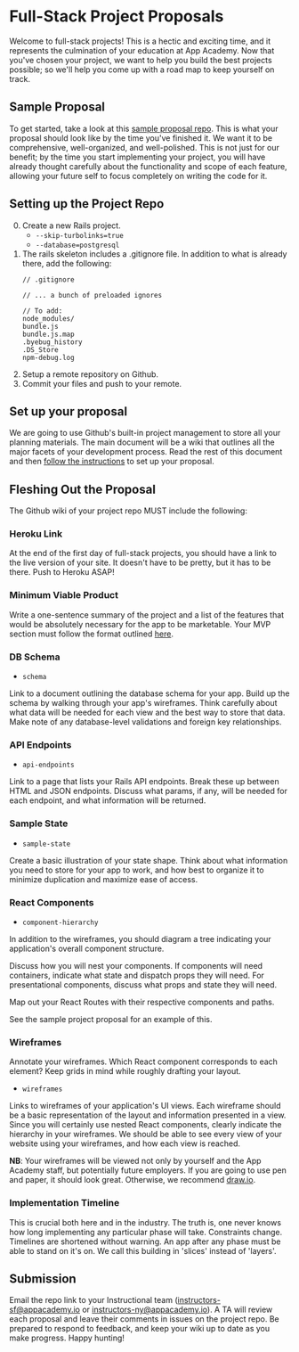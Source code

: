 # Full-Stack Project Proposals

Welcome to full-stack projects! This is a hectic and exciting time, and it
represents the culmination of your education at App Academy. Now that you've
chosen your project, we want to help you build the best projects possible; so
we'll help you come up with a road map to keep yourself on track.

## Sample Proposal

To get started, take a look at this [sample proposal repo][sample-proposal].
This is what your proposal should look like by the time you've finished it.
We want it to be comprehensive, well-organized, and well-polished. This is not
just for our benefit; by the time you start implementing your project, you will
have already thought carefully about the functionality and scope of each
feature, allowing your future self to focus completely on writing the code for
it.

[sample-proposal]: http://www.github.com/appacademy/bluebird/wiki

## Setting up the Project Repo

0. Create a new Rails project.
	- `--skip-turbolinks=true`
	- `--database=postgresql`
0. The rails skeleton includes a .gitignore file. In addition to what is already there, add the following:
	```
	// .gitignore

	// ... a bunch of preloaded ignores

	// To add:	
	node_modules/
	bundle.js
	bundle.js.map
	.byebug_history
	.DS_Store
	npm-debug.log
	```
0. Setup a remote repository on Github.
0. Commit your files and push to your remote.

## Set up your proposal

We are going to use Github's built-in project management to store all your planning
materials. The main document will be a wiki that outlines
all the major facets of your development process. Read the rest of this document and then
[follow the instructions][fsp-instructions] to set up your proposal.

[fsp-instructions]: ./README.md

## Fleshing Out the Proposal

The Github wiki of your project repo MUST include the following:

### Heroku Link

At the end of the first day of full-stack projects, you should have a link to the
live version of your site. It doesn't have to be pretty, but it has to be
there. Push to Heroku ASAP!

### Minimum Viable Product

Write a one-sentence summary of the project and a list of the features that
would be absolutely necessary for the app to be marketable. Your MVP section must follow the format outlined [here][mvp-features].

[mvp-features]: mvp-list.md

### DB Schema

- `schema`

Link to a document outlining the database schema for your app. Build up the
schema by walking through your app's wireframes. Think carefully about what data
will be needed for each view and the best way to store that data. Make note
of any database-level validations and foreign key relationships.

### API Endpoints

- `api-endpoints`

Link to a page that lists your Rails API endpoints. Break these up between HTML
and JSON endpoints. Discuss what params, if any, will be needed for each
endpoint, and what information will be returned.

### Sample State

- `sample-state`

Create a basic illustration of your state shape. Think about what information
you need to store for your app to work, and how best to organize it to minimize
duplication and maximize ease of access.

### React Components

- `component-hierarchy`

In addition to the wireframes, you should diagram a tree indicating your
application's overall component structure.

Discuss how you will nest your components. If components will need containers,
indicate what state and dispatch props they will need. For presentational
components, discuss what props and state they will need.

Map out your React Routes with their respective components and paths.

See the sample project proposal for an example of this.

### Wireframes

Annotate your wireframes. Which React component corresponds to
each element? Keep grids in mind while roughly drafting your layout.

- `wireframes`

Links to wireframes of your application's UI views. Each wireframe should be a
basic representation of the layout and information presented in a view. Since you will
certainly use nested React components, clearly indicate the hierarchy in your
wireframes. We should be able to see every view of your website using your
wireframes, and how each view is reached.

**NB**: Your wireframes will be viewed not only by yourself and the App Academy
staff, but potentially future employers. If you are going to use pen and
paper, it should look great. Otherwise, we recommend [draw.io][draw.io].

[draw.io]: https://www.draw.io/

### Implementation Timeline

This is crucial both here and in the industry. The truth is, one never knows
how long implementing any particular phase will take. Constraints change.
Timelines are shortened without warning. An app after any phase must be able
to stand on it's on. We call this building in 'slices' instead of 'layers'.

## Submission

Email the repo link to your Instructional team (instructors-sf@appacademy.io or
instructors-ny@appacademy.io).  A TA will review each proposal and leave their
comments in issues on the project repo. Be prepared to respond to feedback, and
keep your wiki up to date as you make progress. Happy hunting!
